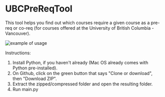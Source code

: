 # UBCPreReqTool
This tool helps you find out which courses require a given course as a pre-req or co-req (for courses offered at the University of British Columbia - Vancouver).

![example of usage](http://i.imgur.com/vLRmZHf.png "Example of usage:")


Instructions:
  1. Install Python, if you haven't already (Mac OS already comes with Python pre-installed).
  2. On Github, click on the green button that says "Clone or download", then "Download ZIP".
  3. Extract the zipped/compressed folder and open the resulting folder.
  4. Run main.py
  
